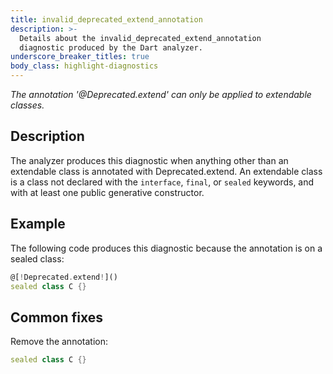 ```yaml
---
title: invalid_deprecated_extend_annotation
description: >-
  Details about the invalid_deprecated_extend_annotation
  diagnostic produced by the Dart analyzer.
underscore_breaker_titles: true
body_class: highlight-diagnostics
---
```


_The annotation '@Deprecated.extend' can only be applied to extendable classes._

## Description

The analyzer produces this diagnostic when anything other than an
extendable class is annotated with
Deprecated.extend. An extendable class is a
class not declared with the `interface`, `final`, or `sealed` keywords,
and with at least one public generative constructor.

## Example

The following code produces this diagnostic because the annotation is on a
sealed class:

```dart
@[!Deprecated.extend!]()
sealed class C {}
```

## Common fixes

Remove the annotation:

```dart
sealed class C {}
```
